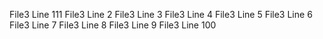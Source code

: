 File3 Line 111
File3 Line 2
File3 Line 3
File3 Line 4
File3 Line 5
File3 Line 6
File3 Line 7
File3 Line 8
File3 Line 9
File3 Line 100
